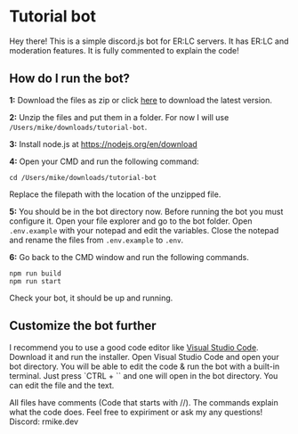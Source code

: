 # Tutorial bot

Hey there! This is a simple discord.js bot for ER:LC servers. It has ER:LC and moderation features. It is fully commented to explain the code!

## How do I run the bot?

**1:**
Download the files as zip or click [here](https://github.com/dev-rmike/tutorial-bot/archive/refs/heads/main.zip) to download the latest version.

**2:**
Unzip the files and put them in a folder. For now I will use `/Users/mike/downloads/tutorial-bot`.

**3:**
Install node.js at https://nodejs.org/en/download

**4:**
Open your CMD and run the following command:

```
cd /Users/mike/downloads/tutorial-bot
```

Replace the filepath with the location of the unzipped file.

**5:**
You should be in the bot directory now. Before running the bot you must configure it. Open your file explorer and go to the bot folder. Open `.env.example` with your notepad and edit the variables. Close the notepad and rename the files from `.env.example` to `.env`.

**6:**
Go back to the CMD window and run the following commands.

```
npm run build
npm run start
```

Check your bot, it should be up and running.

## Customize the bot further

I recommend you to use a good code editor like [Visual Studio Code](https://code.visualstudio.com/download). Download it and run the installer. Open Visual Studio Code and open your bot directory. You will be able to edit the code & run the bot with a built-in terminal. Just press `CTRL + \`` and one will open in the bot directory. You can edit the file and the text.

All files have comments (Code that starts with //). The commands explain what the code does. Feel free to expiriment or ask my any questions!
Discord: rmike.dev
